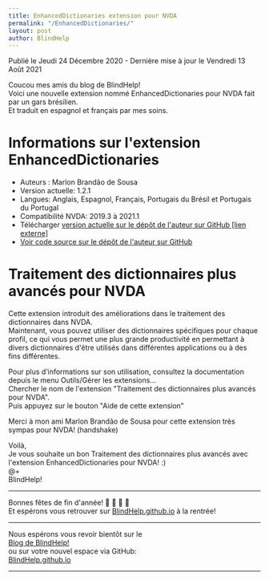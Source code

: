 ```yaml
---
title: EnhancedDictionaries extension pour NVDA
permalink: "/EnhancedDictionaries/"
layout: post
author: BlindHelp
---
```


<footer>Publié le Jeudi 24 Décembre 2020 - Dernière mise à jour le Vendredi 13 Août 2021</footer>


Coucou mes amis du blog de BlindHelp!    
Voici une nouvelle extension nommé EnhancedDictionaries pour NVDA fait  par un gars brésilien.    
Et traduit en espagnol et français par mes soins.    

# Informations sur l'extension EnhancedDictionaries #

* Auteurs : Marlon Brandão de Sousa
* Version actuelle: 1.2.1
* Langues: Anglais, Espagnol, Français, Portugais du Brésil et Portugais du Portugal
* Compatibilité NVDA: 2019.3 à 2021.1
* Télécharger [version actuelle sur le dépôt de l'auteur sur GitHub [lien externe]](https://github.com/marlon-sousa/EnhancedDictionaries/releases/download/1.2.1/EnhancedDictionaries-1.2.1.nvda-addon)
* [Voir code source sur le dépôt de l'auteur sur GitHub](https://github.com/marlon-sousa/EnhancedDictionaries)

# Traitement des dictionnaires plus avancés pour NVDA #

Cette extension introduit des améliorations dans le traitement des dictionnaires dans NVDA.    
Maintenant, vous pouvez utiliser des dictionnaires spécifiques pour chaque profil, ce qui vous permet une plus grande productivité en permettant à divers dictionnaires d'être utilisés dans différentes applications ou à des fins différentes.   

Pour plus d’informations sur son utilisation, consultez la documentation depuis le menu Outils/Gérer les extensions...    
Chercher le nom de l'extension "Traitement des dictionnaires plus avancés pour NVDA".    
Puis appuyez sur le bouton "Aide de cette extension"    

Merci à mon ami Marlon Brandão de Sousa pour cette extension très sympas pour NVDA! (handshake)    

Voilà,    
Je vous souhaite un bon Traitement des dictionnaires plus avancés  avec  l'extension EnhancedDictionaries pour NVDA! :)    
@+    
BlindHelp!    

---

Bonnes fêtes de fin d'année! 🎄 🎅 🎉 🎁    
Et espérons vous retrouver sur [BlindHelp.github.io](https://blindhelp.github.io/) à la rentrée!    

---

Nous espérons vous revoir bientôt sur le      
[Blog de BlindHelp!](http://blindhelp.blogspot.fr/)                    
ou sur  votre nouvel espace via GitHub:                     
[BlindHelp.github.io](https://blindhelp.github.io)                    

---